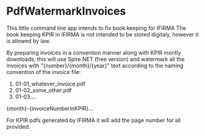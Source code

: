# PdfWatermarkInvoices
This little command line app intends to fix book keeping for IFIRMA 
The book keeping KPIR in IFIRMA is not intended to be stored digitaly, however it is allowed by law.

By preparing invoices in a convention manner along with KPIR montly downloads, this will use Spire.NET (free version) and watermark all the invoices with "{number}/{month}/{year}" text according to the naming convention of the invoice file:

1. 01-01_whatever_invoice.pdf
2. 01-02_some_other.pdf
3. 01-03....

{month}-{invoiceNumberInKPIR}...

For KPIR pdfs generated by IFIRMA it will add the page number for all provided.

